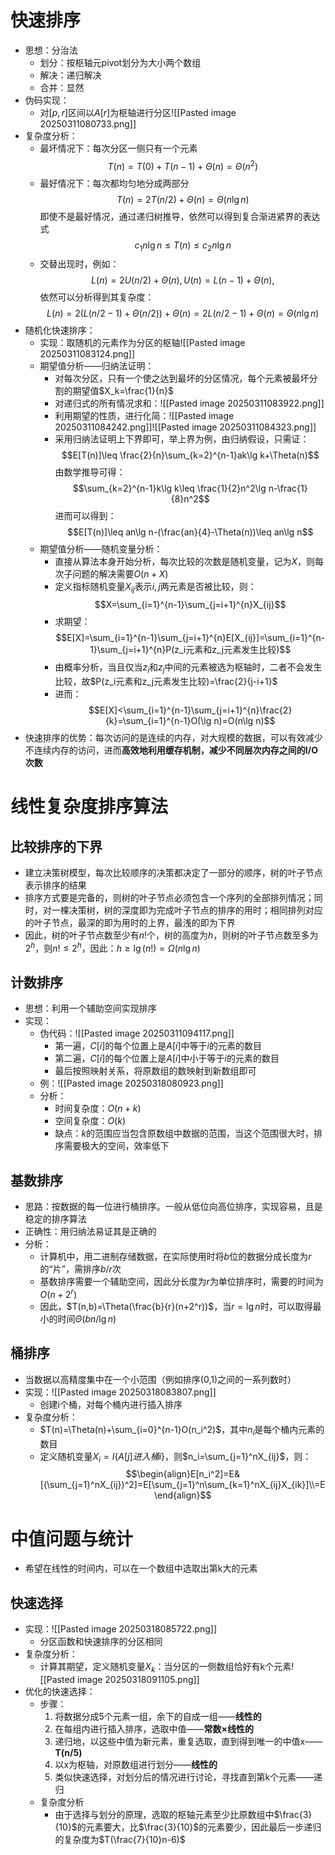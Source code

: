 # 快速排序
- 思想：分治法
	- 划分：按枢轴元pivot划分为大小两个数组
	- 解决：递归解决
	- 合并：显然
- 伪码实现：
	- 对$[p,r]$区间以$A[r]$为枢轴进行分区![[Pasted image 20250311080733.png]]
- 复杂度分析：
	- 最坏情况下：每次分区一侧只有一个元素$$T(n)=T(0)+T(n-1)+\Theta(n)=\Theta(n^2)$$
	- 最好情况下：每次都均匀地分成两部分$$T(n)=2T(n/2)+\Theta(n)=\Theta(n\lg n)$$即使不是最好情况，通过递归树推导，依然可以得到复合渐进紧界的表达式$$c_1n\lg n\leq T(n)\leq c_2n\lg n$$
	- 交替出现时，例如：$$L(n)=2U(n/2)+\Theta(n),U(n)=L(n-1)+\Theta(n),$$依然可以分析得到其复杂度：$$L(n) = 2(L(n/2 − 1) + \Theta(n/2)) + \Theta(n)= 2L(n/2 − 1) + \Theta(n)= \Theta(n \lg n)$$
- 随机化快速排序：
	- 实现：取随机的元素作为分区的枢轴![[Pasted image 20250311083124.png]]
	- 期望值分析——归纳法证明：
		- 对每次分区，只有一个使之达到最坏的分区情况，每个元素被最坏分割的期望值$X_k=\frac{1}{n}$
		- 对递归式的所有情况求和：![[Pasted image 20250311083922.png]]
		- 利用期望的性质，进行化简：![[Pasted image 20250311084242.png]]![[Pasted image 20250311084323.png]]
		- 采用归纳法证明上下界即可，举上界为例，由归纳假设，只需证：$$E[T(n)]\leq \frac{2}{n}\sum_{k=2}^{n-1}ak\lg k+\Theta(n)$$由数学推导可得：$$\sum_{k=2}^{n-1}k\lg k\leq \frac{1}{2}n^2\lg n-\frac{1}{8}n^2$$进而可以得到：$$E[T(n)]\leq an\lg n-(\frac{an}{4}-\Theta(n))\leq an\lg n$$
	- 期望值分析——随机变量分析：
		- 直接从算法本身开始分析，每次比较的次数是随机变量，记为$X$，则每次子问题的解决需要$O(n+X)$
		- 定义指标随机变量$X_{ij}$表示$i,j$两元素是否被比较，则：$$X=\sum_{i=1}^{n-1}\sum_{j=i+1}^{n}X_{ij}$$
		- 求期望：$$E[X]=\sum_{i=1}^{n-1}\sum_{j=i+1}^{n}E[X_{ij}]=\sum_{i=1}^{n-1}\sum_{j=i+1}^{n}P(z_i元素和z_j元素发生比较)$$
		- 由概率分析，当且仅当$z_i$和$z_j$中间的元素被选为枢轴时，二者不会发生比较，故$P(z_i元素和z_j元素发生比较)=\frac{2}{j-i+1}$
		- 进而：$$E[X]<\sum_{i=1}^{n-1}\sum_{j=i+1}^{n}\frac{2}{k}=\sum_{i=1}^{n-1}O(\lg n)=O(n\lg n)$$
- 快速排序的优势：每次访问的是连续的内存，对大规模的数据，可以有效减少不连续内存的访问，进而**高效地利用缓存机制，减少不同层次内存之间的I/O次数**
# 线性复杂度排序算法
## 比较排序的下界
- 建立决策树模型，每次比较顺序的决策都决定了一部分的顺序，树的叶子节点表示排序的结果
- 排序方式要是完备的，则树的叶子节点必须包含一个序列的全部排列情况；同时，对一棵决策树，树的深度即为完成叶子节点的排序的用时；相同排列对应的叶子节点，最深的即为用时的上界，最浅的即为下界
- 因此，树的叶子节点数至少有$n!$个，树的高度为$h$，则树的叶子节点数至多为$2^h$，则$n!\leq 2^h$，因此：$h\geq \lg(n!)=\Omega(n\lg n)$
## 计数排序
- 思想：利用一个辅助空间实现排序
- 实现：
	- 伪代码：![[Pasted image 20250311094117.png]]
		- 第一遍，$C[i]$的每个位置上是$A[i]$中等于$i$的元素的数目
		- 第二遍，$C[i]$的每个位置上是$A[i]$中小于等于$i$的元素的数目
		- 最后按照映射关系，将原数组的数映射到新数组即可
	- 例：![[Pasted image 20250318080923.png]]
	- 分析：
		- 时间复杂度：$O(n+k)$
		- 空间复杂度：$O(k)$
		- 缺点：$k$的范围应当包含原数组中数据的范围，当这个范围很大时，排序需要极大的空间，效率低下
## 基数排序
- 思路：按数据的每一位进行桶排序。一般从低位向高位排序，实现容易，且是稳定的排序算法
- 正确性：用归纳法易证其是正确的
- 分析：
	- 计算机中，用二进制存储数据，在实际使用时将$b$位的数据分成长度为$r$的“片”，需排序$b/r$次
	- 基数排序需要一个辅助空间，因此分长度为$r$为单位排序时，需要的时间为$O(n+2^r)$
	- 因此，$T(n,b)=\Theta(\frac{b}{r}(n+2^r))$，当$r=\lg n$时，可以取得最小的时间$\Theta(bn/\lg n)$
## 桶排序
- 当数据以高精度集中在一个小范围（例如排序(0,1)之间的一系列数时）
- 实现：![[Pasted image 20250318083807.png]]
	- 创建i个桶，对每个桶内进行插入排序
- 复杂度分析：
	- $T(n)=\Theta(n)+\sum_{i=0}^{n-1}O(n_i^2)$，其中$n_i$是每个桶内元素的数目
	- 定义随机变量$X_i=I\{A[j]进入桶i\}$，则$n_i=\sum_{j=1}^nX_{ij}$，则：$$\begin{align}E[n_i^2]=E&[(\sum_{j=1}^nX_{ij})^2]=E[\sum_{j=1}^n\sum_{k=1}^nX_{ij}X_{ik}]\\=E\end{align}$$
# 中值问题与统计
- 希望在线性的时间内，可以在一个数组中选取出第k大的元素
## 快速选择
- 实现：![[Pasted image 20250318085722.png]]
	- 分区函数和快速排序的分区相同
- 复杂度分析：
	- 计算其期望，定义随机变量$X_k$：当分区的一侧数组恰好有k个元素![[Pasted image 20250318091105.png]]
- 优化的快速选择：
	- 步骤：
		1. 将数据分成5个元素一组，余下的自成一组——**线性的**
		2. 在每组内进行插入排序，选取中值——**常数×线性的**
		3. 递归地，以这些中值为新元素，重复选取，直到得到唯一的中值x——**T(n/5)**
		4. 以x为枢轴，对原数组进行划分——**线性的**
		5. 类似快速选择，对划分后的情况进行讨论，寻找直到第k个元素——递归
	- 复杂度分析
		- 由于选择与划分的原理，选取的枢轴元素至少比原数组中$\frac{3}{10}$的元素要大，比$\frac{3}{10}$的元素要少，因此最后一步递归的复杂度为$T(\frac{7}{10}n-6)$
		 
